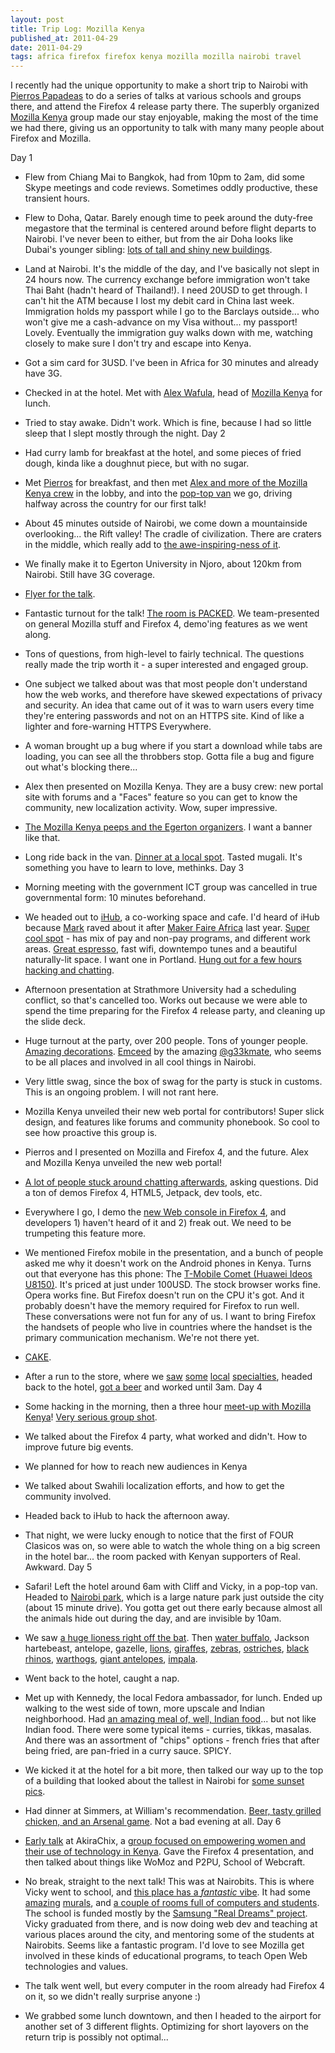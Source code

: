 ```yaml
---
layout: post
title: Trip Log: Mozilla Kenya
published_at: 2011-04-29
date: 2011-04-29
tags: africa firefox firefox kenya mozilla mozilla nairobi travel
---
```


I recently had the unique opportunity to make a short trip to Nairobi with [Pierros Papadeas](https://twitter.com/#!/ppapadeas) to do a series of talks at various schools and groups there, and attend the Firefox 4 release party there. The superbly organized [Mozilla Kenya](http://mozilla-kenya.org/) group made our stay enjoyable, making the most of the time we had there, giving us an opportunity to talk with many many people about Firefox and Mozilla.

Day 1

*   Flew from Chiang Mai to Bangkok, had from 10pm to 2am, did some Skype meetings and code reviews. Sometimes oddly productive, these transient hours.
*   Flew to Doha, Qatar. Barely enough time to peek around the duty-free megastore that the terminal is centered around before flight departs to Nairobi. I've never been to either, but from the air Doha looks like Dubai's younger sibling: [lots of tall and shiny new buildings](http://www.flickr.com/photos/autonome/5642275279/in/set-72157626508964622/).
*   Land at Nairobi. It's the middle of the day, and I've basically not slept in 24 hours now. The currency exchange before immigration won't take Thai Baht (hadn't heard of Thailand!). I need 20USD to get through. I can't hit the ATM because I lost my debit card in China last week. Immigration holds my passport while I go to the Barclays outside... who won't give me a cash-advance on my Visa without... my passport! Lovely. Eventually the immigration guy walks down with me, watching closely to make sure I don't try and escape into Kenya.
*   Got a sim card for 3USD. I've been in Africa for 30 minutes and already have 3G.
*   Checked in at the hotel. Met with [Alex Wafula](https://twitter.com/#!/xelawafs), head of [Mozilla Kenya](http://mozilla-kenya.org/) for lunch.
*   Tried to stay awake. Didn't work. Which is fine, because I had so little sleep that I slept mostly through the night.
Day 2

*   Had curry lamb for breakfast at the hotel, and some pieces of fried dough, kinda like a doughnut piece, but with no sugar.
*   Met [Pierros](http://www.flickr.com/photos/autonome/5624436642/in/set-72157626508964622) for breakfast, and then met [Alex and more of the Mozilla Kenya crew](http://www.flickr.com/photos/autonome/5624436212/in/set-72157626508964622) in the lobby, and into the [pop-top van](http://www.flickr.com/photos/autonome/5624438612/in/set-72157626508964622) we go, driving halfway across the country for our first talk!
*   About 45 minutes outside of Nairobi, we come down a mountainside overlooking... the Rift valley! The cradle of civilization. There are craters in the middle, which really add to [the awe-inspiring-ness of it](http://www.flickr.com/photos/autonome/5623851023/in/set-72157626508964622/).
*   We finally make it to Egerton University in Njoro, about 120km from Nairobi. Still have 3G coverage.
*   [Flyer for the talk](http://www.flickr.com/photos/autonome/5642276605/in/set-72157626508964622).
*   Fantastic turnout for the talk! [The room is PACKED](http://www.flickr.com/photos/autonome/5642846478/in/set-72157626508964622). We team-presented on general Mozilla stuff and Firefox 4, demo'ing features as we went along.
*   Tons of questions, from high-level to fairly technical. The questions really made the trip worth it - a super interested and engaged group.
*   One subject we talked about was that most people don't understand how the web works, and therefore have skewed expectations of privacy and security. An idea that came out of it was to warn users every time they're entering passwords and not on an HTTPS site. Kind of like a lighter and fore-warning HTTPS Everywhere.
*   A woman brought up a bug where if you start a download while tabs are loading, you can see all the throbbers stop. Gotta file a bug and figure out what's blocking there...
*   Alex then presented on Mozilla Kenya. They are a busy crew: new portal site with forums and a "Faces" feature so you can get to know the community, new localization activity. Wow, super impressive.
*   [The Mozilla Kenya peeps and the Egerton organizers](http://www.flickr.com/photos/autonome/5623858971/in/set-72157626508964622). I want a banner like that.
*   Long ride back in the van. [Dinner at a local spot](http://www.flickr.com/photos/autonome/5642847164/in/set-72157626508964622). Tasted mugali. It's something you have to learn to love, methinks.
Day 3

*   Morning meeting with the government ICT group was cancelled in true governmental form: 10 minutes beforehand.
*   We headed out to [iHub](https://twitter.com/#%21/iHubNairobi), a co-working space and cafe. I'd heard of iHub because [Mark](https://twitter.com/#%21/neddotcom) raved about it after [Maker Faire Africa](https://twitter.com/#%21/makerfairafrica) last year. [Super cool spot](http://www.flickr.com/photos/autonome/5624452228/in/set-72157626508964622) - has mix of pay and non-pay programs, and different work areas. [Great espresso](http://www.flickr.com/photos/autonome/5623863607/in/set-72157626508964622), fast wifi, downtempo tunes and a beautiful naturally-lit space. I want one in Portland. [Hung out for a few hours hacking and chatting](http://www.flickr.com/photos/autonome/5624451368/in/set-72157626508964622).
*   Afternoon presentation at Strathmore University had a scheduling conflict, so that's cancelled too. Works out because we were able to spend the time preparing for the Firefox 4 release party, and cleaning up the slide deck.
*   Huge turnout at the party, over 200 people. Tons of younger people. [Amazing decorations](http://www.flickr.com/photos/autonome/5624454494/in/set-72157626508964622). [Emceed](http://www.flickr.com/photos/autonome/5623867453/in/set-72157626508964622) by the amazing [@g33kmate](https://twitter.com/#%21/g33kmate), who seems to be all places and involved in all cool things in Nairobi.
*   Very little swag, since the box of swag for the party is stuck in customs. This is an ongoing problem. I will not rant here.
*   Mozilla Kenya unveiled their new web portal for contributors! Super slick design, and features like forums and community phonebook. So cool to see how proactive this group is.
*   Pierros and I presented on Mozilla and Firefox 4, and the future. Alex and Mozilla Kenya unveiled the new web portal!
*   [A lot of people stuck around chatting afterwards](http://www.flickr.com/photos/autonome/5624461376/in/set-72157626508964622), asking questions. Did a ton of demos Firefox 4, HTML5, Jetpack, dev tools, etc.
*   Everywhere I go, I demo the [new Web console in Firefox 4](https://developer.mozilla.org/en/Using_the_Web_Console), and developers 1) haven't heard of it and 2) freak out. We need to be trumpeting this feature more.
*   We mentioned Firefox mobile in the presentation, and a bunch of people asked me why it doesn't work on the Android phones in Kenya. Turns out that everyone has this phone: The [T-Mobile Comet (Huawei Ideos U8150)](http://pdadb.net/index.php?m=specs&id=2562&c=huawei_ideos_u8150-b). It's priced at just under 100USD. The stock browser works fine. Opera works fine. But Firefox doesn't run on the CPU it's got. And it probably doesn't have the memory required for Firefox to run well. These conversations were not fun for any of us. I want to bring Firefox the handsets of people who live in countries where the handset is the primary communication mechanism. We're not there yet.
*   [CAKE](http://www.flickr.com/photos/autonome/5624458890/in/set-72157626508964622).
*   After a run to the store, where we [saw](http://www.flickr.com/photos/autonome/5624463586/in/set-72157626508964622) [some](http://www.flickr.com/photos/autonome/5623874697/in/set-72157626508964622) [local](http://www.flickr.com/photos/autonome/5624464416/in/set-72157626508964622) [specialties](http://www.flickr.com/photos/autonome/5624464780/in/set-72157626508964622), headed back to the hotel, [got a beer](http://www.flickr.com/photos/autonome/5642847724/in/set-72157626508964622) and worked until 3am.
Day 4

*   Some hacking in the morning, then a three hour [meet-up with Mozilla Kenya](http://www.flickr.com/photos/autonome/5646956514/in/set-72157626508964622)! [Very serious group shot](http://www.flickr.com/photos/autonome/5646410173/in/set-72157626508964622/).
*   We talked about the Firefox 4 party, what worked and didn't. How to improve future big events.
*   We planned for how to reach new audiences in Kenya
*   We talked about Swahili localization efforts, and how to get the community involved.
*   Headed back to iHub to hack the afternoon away.
*   That night, we were lucky enough to notice that the first of FOUR Clasicos was on, so were able to watch the whole thing on a big screen in the hotel bar... the room packed with Kenyan supporters of Real. Awkward.
Day 5

*   Safari! Left the hotel around 6am with Cliff and Vicky, in a pop-top van. Headed to [Nairobi park](http://www.flickr.com/photos/autonome/5646418983/in/set-72157626508964622), which is a large nature park just outside the city (about 15 minute drive). You gotta get out there early because almost all the animals hide out during the day, and are invisible by 10am.
*   We saw [a huge lioness right off the bat](http://www.flickr.com/photos/autonome/5646437197/in/set-72157626508964622/). Then [water buffalo](http://www.flickr.com/photos/autonome/5646449161/in/set-72157626508964622), Jackson hartebeast, antelope, gazelle, [lions](http://www.flickr.com/photos/autonome/5647083380/in/set-72157626508964622/), [giraffes](http://www.flickr.com/photos/autonome/5647075026/in/set-72157626508964622), [zebras](http://www.flickr.com/photos/autonome/5647049774/in/set-72157626508964622/), [ostriches](http://www.flickr.com/photos/autonome/5647044304/in/set-72157626508964622/), [black rhinos](http://www.flickr.com/photos/autonome/5646477317/in/set-72157626508964622/), [warthogs](http://www.flickr.com/photos/autonome/5647022148/in/set-72157626508964622/), [giant antelopes](http://www.flickr.com/photos/autonome/5646462885/in/set-72157626508964622/), [impala](http://www.flickr.com/photos/autonome/5647062314/in/set-72157626508964622/).
*   Went back to the hotel, caught a nap.
*   Met up with Kennedy, the local Fedora ambassador, for lunch. Ended up walking to the west side of town, more upscale and Indian neighborhood. Had [an amazing meal of, well, Indian food](http://www.flickr.com/photos/autonome/5648580458/in/set-72157626508964622/)... but not like Indian food. There were some typical items - curries, tikkas, masalas. And there was an assortment of "chips" options - french fries that after being fried, are pan-fried in a curry sauce. SPICY.
*   We kicked it at the hotel for a bit more, then talked our way up to the top of a building that looked about the tallest in Nairobi for [some sunset pics](http://www.flickr.com/photos/autonome/5642854780/in/set-72157626508964622/).
*   Had dinner at Simmers, at William's recommendation. [Beer, tasty grilled chicken, and an Arsenal game](http://www.flickr.com/photos/autonome/5642857524/in/set-72157626508964622/). Not a bad evening at all.
Day 6

*   [Early talk](http://www.flickr.com/photos/autonome/5642858932/in/set-72157626508964622) at AkiraChix, a [group focused on empowering women and their use of technology in Kenya](http://akirachix.com/). Gave the Firefox 4 presentation, and then talked about things like WoMoz and P2PU, School of Webcraft.
*   No break, straight to the next talk! This was at Nairobits. This is where Vicky went to school, and [this place has a *fantastic* vibe](http://www.flickr.com/photos/autonome/5642295007/in/set-72157626508964622/). It had some [amazing](http://www.flickr.com/photos/autonome/5642292217/in/set-72157626508964622) [murals](http://www.flickr.com/photos/autonome/5642870824/in/set-72157626508964622), and [a couple of rooms full of computers and students](http://www.flickr.com/photos/autonome/5642296321/in/set-72157626508964622/). The school is funded mostly by the [Samsung "Real Dreams" project](http://samsungrealdreams.com/). Vicky graduated from there, and is now doing web dev and teaching at various places around the city, and mentoring some of the students at Nairobits. Seems like a fantastic program. I'd love to see Mozilla get involved in these kinds of educational programs, to teach Open Web technologies and values.
*   The talk went well, but every computer in the room already had Firefox 4 on it, so we didn't really surprise anyone :)
*   We grabbed some lunch downtown, and then I headed to the airport for another set of 3 different flights. Optimizing for short layovers on the return trip is possibly not optimal...